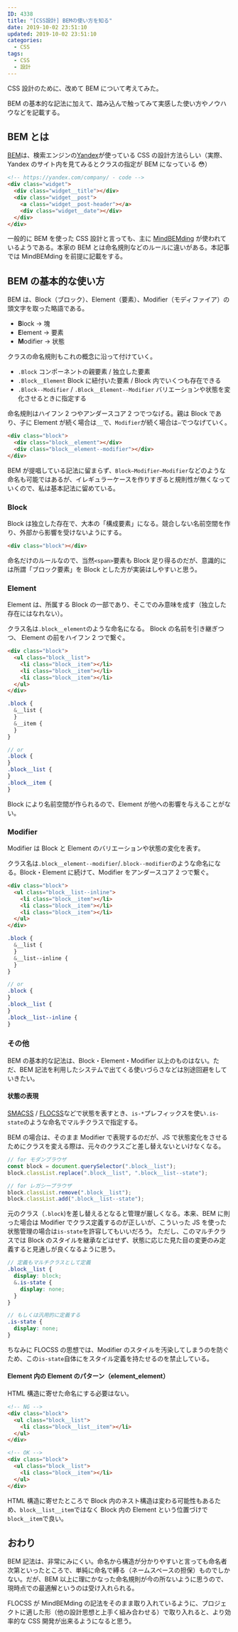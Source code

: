 ```yaml
---
ID: 4338
title: "[CSS設計] BEMの使い方を知る"
date: 2019-10-02 23:51:10
updated: 2019-10-02 23:51:10
categories:
  - CSS
tags:
  - CSS
  - 設計
---
```


CSS 設計のために、改めて BEM について考えてみた。

BEM の基本的な記法に加えて、踏み込んで触ってみて実感した使い方やノウハウなどを記載する。

## BEM とは

[BEM](https://github.com/juno/bem-methodology-ja/blob/master/definitions.md)は、検索エンジンの[Yandex](https://yandex.com/)が使っている CSS の設計方法らしい（実際、Yandex のサイト内を見てみるとクラスの指定が BEM になっている 😳）

```html
<!-- https://yandex.com/company/ - code -->
<div class="widget">
  <div class="widget__title"></div>
  <div class="widget__post">
    <a class="widget__post-header"></a>
    <div class="widget__date"></div>
  </div>
</div>
```

一般的に BEM を使った CSS 設計と言っても、主に [MindBEMding](https://csswizardry.com/2013/01/mindbemding-getting-your-head-round-bem-syntax/) が使われているようである。本家の BEM とは命名規則などのルールに違いがある。本記事では MindBEMding を前提に記載をする。

## BEM の基本的な使い方

BEM は、Block（ブロック）、Element（要素）、Modifier（モディファイア）の頭文字を取った略語である。

- **B**lock → 塊
- **E**lement → 要素
- **M**odifier → 状態

クラスの命名規則もこれの概念に沿って付けていく。

- `.Block`
  コンポーネントの親要素 / 独立した要素
- `.Block__Element`
  Block に紐付いた要素 / Block 内でいくつも存在できる
- `.Block--Modifier` / `.Block__Element--Modifier`
  バリエーションや状態を変化させるときに指定する

命名規則はハイフン 2 つやアンダースコア 2 つでつなげる。親は Block であり、子に Element が続く場合は`__`で、`Modifier`が続く場合は`—`でつなげていく。

```html
<div class="block">
  <div class="block__element"></div>
  <div class="block__element--modifier"></div>
</div>
```

BEM が提唱している記法に留まらず、`Block—Modifier—Modifier`などのような命名も可能ではあるが、イレギュラーケースを作りすぎると規則性が無くなっていくので、私は基本記法に留めている。

### Block

Block は独立した存在で、大本の「構成要素」になる。競合しない名前空間を作り、外部から影響を受けないようにする。

```html
<div class="block"></div>
```

命名だけのルールなので、当然`<span>`要素も Block 足り得るのだが、意識的には所謂「ブロック要素」を Block とした方が実装はしやすいと思う。

### Element

Element は、所属する Block の一部であり、そこでのみ意味を成す（独立した存在にはなれない）。

クラス名は`.block__element`のような命名になる。 Block の名前を引き継ぎつつ、 Element の前をハイフン 2 つで繋ぐ。

```html
<div class="block">
  <ul class="block__list">
    <li class="block__item"></li>
    <li class="block__item"></li>
    <li class="block__item"></li>
  </ul>
</div>
```

```scss
.block {
  &__list {
  }
  &__item {
  }
}

// or
.block {
}
.block__list {
}
.block__item {
}
```

Block により名前空間が作られるので、Element が他への影響を与えることがない。

### Modifier

Modifier は Block と Element のバリエーションや状態の変化を表す。

クラス名は`.block__element--modifier`/`.block--modifier`のような命名になる。Block・Element に続けて、Modifier をアンダースコア 2 つで繋ぐ。

```html
<div class="block">
  <ul class="block__list--inline">
    <li class="block__item"></li>
    <li class="block__item"></li>
    <li class="block__item"></li>
  </ul>
</div>
```

```scss
.block {
  &__list {
  }
  &__list--inline {
  }
}

// or
.block {
}
.block__list {
}
.block__list--inline {
}
```

### その他

BEM の基本的な記法は、Block・Element・Modifier 以上のものはない。ただ、BEM 記法を利用したシステムで出てくる使いづらさなどは別途回避をしていきたい。

#### 状態の表現

[SMACSS](http://smacss.com/ja) / [FLOCSS](https://github.com/hiloki/flocss)などで状態を表すとき、`is-*`プレフィックスを使い`.is-state`のような命名でマルチクラスで指定する。

BEM の場合は、そのまま Modifier で表現するのだが、JS で状態変化をさせるためにクラスを変える際は、元々のクラスごと差し替えないといけなくなる。

```js
// for モダンブラウザ
const block = document.querySelector(".block__list");
block.classList.replace(".block__list", ".block__list--state");

// for レガシーブラウザ
block.classList.remove(".block__list");
block.classList.add(".block__list--state");
```

元のクラス（`.block`)を差し替えるとなると管理が厳しくなる。本来、BEM に則った場合は Modifier でクラス定義するのが正しいが、こういった JS を使った状態管理の場合は`is-state`を許容してもいいだろう。
ただし、このマルチクラスでは Block のスタイルを継承などはせず、状態に応じた見た目の変更のみ定義すると見通しが良くなるように思う。

```scss
// 定義もマルチクラスとして定義
.block__list {
  display: block;
  &.is-state {
    display: none;
  }
}

// もしくは汎用的に定義する
.is-state {
  display: none;
}
```

ちなみに FLOCSS の思想では、Modifier のスタイルを汚染してしまうのを防ぐため、この`is-state`自体にをスタイル定義を持たせるのを禁止している。

#### Element 内の Element のパターン（element_element）

HTML 構造に寄せた命名にする必要はない。

```html
<!-- NG -->
<div class="block">
  <ul class="block__list">
    <li class="block__list__item"></li>
  </ul>
</div>

<!-- OK -->
<div class="block">
  <ul class="block__list">
    <li class="block__item"></li>
  </ul>
</div>
```

HTML 構造に寄せたところで Block 内のネスト構造は変わる可能性もあるため、`block__list__item`ではなく Block 内の Element という位置づけで`block__item`で良い。

## おわり

BEM 記法は、非常にみにくい。命名から構造が分かりやすいと言っても命名者次第といったところで、単純に命名で縛る（ネームスペースの担保）ものでしかない。だが、BEM 以上に理にかなった命名規則が今の所ないように思うので、現時点での最適解というのは受け入れられる。

FLOCSS が MindBEMding の記法をそのまま取り入れているように、プロジェクトに適した形（他の設計思想と上手く組み合わせる）で取り入れると、より効率的な CSS 開発が出来るようになると思う。
